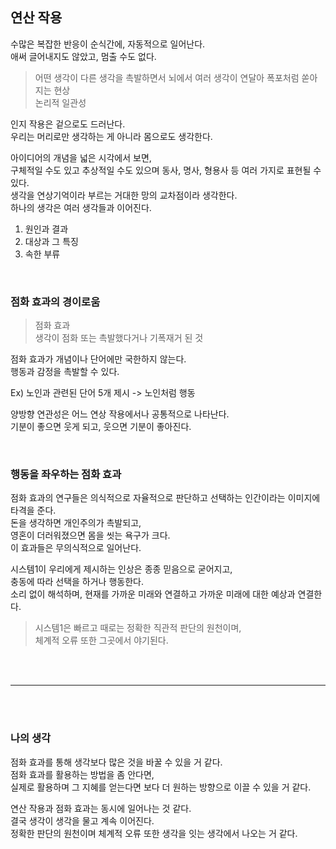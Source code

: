 ## 연산 작용
수많은 복잡한 반응이 순식간에, 자동적으로 일어난다.<br>
애써 글어내지도 않았고, 멈출 수도 없다.<br>

> 어떤 생각이 다른 생각을 촉발하면서 뇌에서 여러 생각이 연달아 폭포처럼 쏟아지는 현상<br>
> 논리적 일관성

인지 작용은 겉으로도 드러난다.<br>
우리는 머리로만 생각하는 게 아니라 몸으로도 생각한다.<br>

아이디어의 개념을 넓은 시각에서 보면,<br>
구체적일 수도 있고 추상적일 수도 있으며 동사, 명사, 형용사 등 여러 가지로 표현될 수 있다.<br>
생각을 연상기억이라 부르는 거대한 망의 교차점이라 생각한다.<br>
하나의 생각은 여러 생각들과 이어진다.<br>

1. 원인과 결과
2. 대상과 그 특징
3. 속한 부류

<br>

### 점화 효과의 경이로움

> 점화 효과<br>
> 생각이 점화 또는 촉발했다거나 기폭재거 된 것

점화 효과가 개념이나 단어에만 국한하지 않는다.<br>
행동과 감정을 촉발할 수 있다.

Ex) 노인과 관련된 단어 5개 제시 -> 노인처럼 행동

양방향 연관성은 어느 연상 작용에서나 공통적으로 나타난다.<br>
기분이 좋으면 웃게 되고, 웃으면 기분이 좋아진다.<br>

<br>

### 행동을 좌우하는 점화 효과

점화 효과의 연구들은 의식적으로 자율적으로 판단하고 선택하는 인간이라는 이미지에 타격을 준다.<br>
돈을 생각하면 개인주의가 촉발되고,<br>
영혼이 더러워졌으면 몸을 씻는 욕구가 크다.<br>
이 효과들은 무의식적으로 일어난다.<br>

시스템1이 우리에게 제시하는 인상은 종종 믿음으로 굳어지고,<br>
충동에 따라 선택을 하거나 행동한다.<br>
소리 없이 해석하며, 현재를 가까운 미래와 연결하고 가까운 미래에 대한 예상과 연결한다.<br>

> 시스템1은 빠르고 때로는 정확한 직관적 판단의 원천이며,<br>
> 체계적 오류 또한 그곳에서 야기된다. 


<br>
<br>

___

<br>
<br>

### 나의 생각

점화 효과를 통해 생각보다 많은 것을 바꿀 수 있을 거 같다.<br>
점화 효과를 활용하는 방법을 좀 안다면,<br>
실제로 활용하며 그 지혜를 얻는다면 보다 더 원하는 방향으로 이끌 수 있을 거 같다.<br>

연산 작용과 점화 효과는 동시에 일어나는 것 같다.<br>
결국 생각이 생각을 물고 계속 이어진다.<br>
정확한 판단의 원천이며 체계적 오류 또한 생각을 잇는 생각에서 나오는 거 같다.<br>


